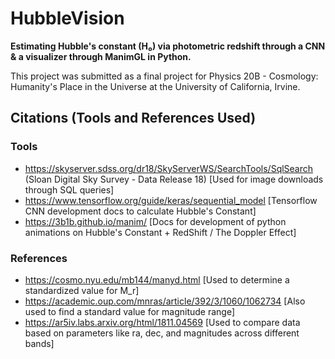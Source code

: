 # HubbleVision
**Estimating Hubble's constant (H₀) via photometric redshift through a CNN & a visualizer through ManimGL in Python.**

This project was submitted as a final project for Physics 20B - Cosmology: Humanity's Place in the Universe at the University of California, Irvine.
## Citations (Tools and References Used)
### Tools
- https://skyserver.sdss.org/dr18/SkyServerWS/SearchTools/SqlSearch (Sloan Digital Sky Survey - Data Release 18) [Used for image downloads through SQL queries]
- https://www.tensorflow.org/guide/keras/sequential_model [Tensorflow CNN development docs to calculate Hubble's Constant]
- https://3b1b.github.io/manim/ [Docs for development of python animations on Hubble's Constant + RedShift / The Doppler Effect]
### References
- https://cosmo.nyu.edu/mb144/manyd.html [Used to determine a standardized value for M_r]
- https://academic.oup.com/mnras/article/392/3/1060/1062734 [Also used to find a standard value for magnitude range]
- https://ar5iv.labs.arxiv.org/html/1811.04569 [Used to compare data based on parameters like ra, dec, and magnitudes across different bands]